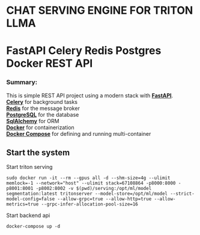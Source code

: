 # CHAT SERVING ENGINE FOR TRITON LLMA

# FastAPI Celery Redis Postgres Docker REST API

### Summary:

This is simple REST API project using a modern stack with **[FastAPI](https://fastapi.tiangolo.com/)**.  
**[Celery](http://www.celeryproject.org/)** for background tasks  
**[Redis](https://redis.io/)** for the message broker  
**[PostgreSQL](https://www.postgresql.org/)** for the database  
**[SqlAlchemy](https://www.sqlalchemy.org/)** for ORM  
**[Docker](https://docs.docker.com/)** for containerization  
**[Docker Compose](https://docs.docker.com/compose/)** for defining and running multi-container  



## Start the system
Start triton serving
```
sudo docker run -it --rm --gpus all -d --shm-size=4g --ulimit memlock=-1 --network="host" --ulimit stack=67108864 -p8000:8000 -p8001:8001 -p8002:8002 -v $(pwd)/serving:/opt/ml/model segmentation:latest tritonserver --model-store=/opt/ml/model --strict-model-config=false --allow-grpc=true --allow-http=true --allow-metrics=true --grpc-infer-allocation-pool-size=16
```
Start backend api
```
docker-compose up -d
```
